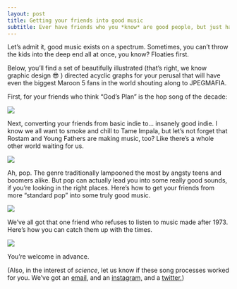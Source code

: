 ```yaml
---
layout: post
title: Getting your friends into good music
subtitle: Ever have friends who you *know* are good people, but just have unforgivably trash music taste? This is the post that will help you show those sinners the light. 
---
```


Let’s admit it, good music exists on a spectrum. Sometimes, you can’t throw the kids into the deep end all at once, you know? Floaties first. 

Below, you’ll find a set of beautifully illustrated (that’s right, we know graphic design 😎 ) directed acyclic graphs for your perusal that will have even the biggest Maroon 5 fans in the world shouting along to JPEGMAFIA. 

First, for your friends who think “God’s Plan” is the hop song of the decade:

![](https://paper-attachments.dropbox.com/s_542E134660E32A6501F6CB6B49C016EA2A414412431C68B3BBFB638248532036_1590880983853_basic+hip+hop.png)


Next, converting your friends from basic indie to… insanely good indie. I know we all want to smoke and chill to Tame Impala, but let’s not forget that Rostam and Young Fathers are making music, too? Like there’s a whole other world waiting for us. 

![](https://paper-attachments.dropbox.com/s_542E134660E32A6501F6CB6B49C016EA2A414412431C68B3BBFB638248532036_1590880984053_basic+indie.png)


Ah, pop. The genre traditionally lampooned the most by angsty teens and boomers alike. But pop can actually lead you into some really good sounds, if you’re looking in the right places. Here’s how to get your friends from more “standard pop” into some truly good music. 

![](https://paper-attachments.dropbox.com/s_542E134660E32A6501F6CB6B49C016EA2A414412431C68B3BBFB638248532036_1590880984482_basic+pop.png)


We’ve all got that one friend who refuses to listen to music made after 1973. Here’s how you can catch them up with the times. 

![](https://paper-attachments.dropbox.com/s_542E134660E32A6501F6CB6B49C016EA2A414412431C68B3BBFB638248532036_1590881137969_basic+old+music.png)


You’re welcome in advance. 

(Also, in the interest of *science*, let us know if these song processes worked for you. We’ve got an [email](mailto:musicalculinarists@gmail.com), and an [instagram,](https://www.instagram.com/musicalculinarists/) and a [twitter.](https://twitter.com/theculinarity))

